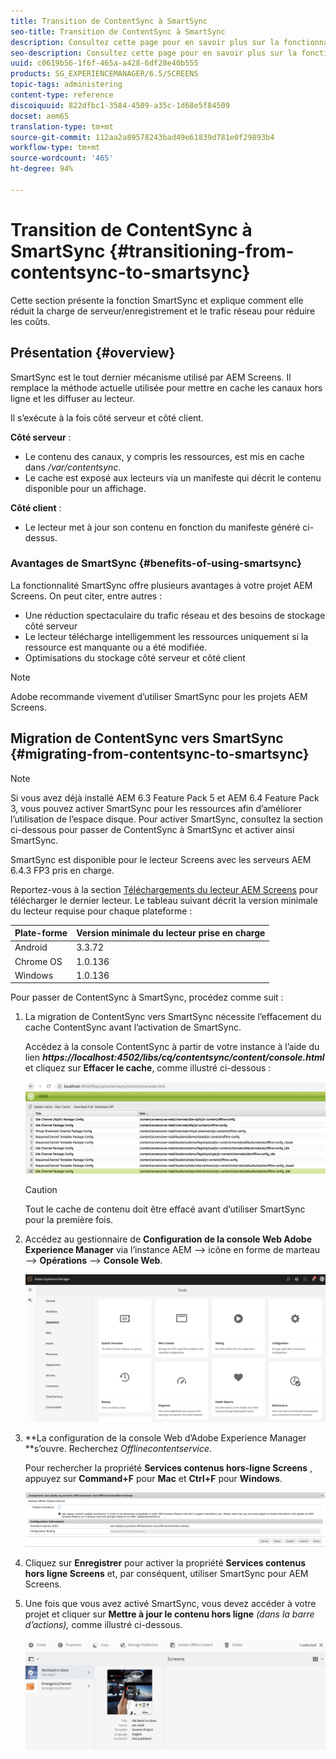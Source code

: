 ```yaml
---
title: Transition de ContentSync à SmartSync
seo-title: Transition de ContentSync à SmartSync
description: Consultez cette page pour en savoir plus sur la fonctionnalité SmartSync et sur la transition de ContentSync à SmartSync.
seo-description: Consultez cette page pour en savoir plus sur la fonctionnalité SmartSync et sur la transition de ContentSync à SmartSync.
uuid: c0619b56-1f6f-465a-a428-6df28e40b555
products: SG_EXPERIENCEMANAGER/6.5/SCREENS
topic-tags: administering
content-type: reference
discoiquuid: 822dfbc1-3584-4509-a35c-1d68e5f84509
docset: aem65
translation-type: tm+mt
source-git-commit: 112aa2a89578243bad49e61839d781e0f29893b4
workflow-type: tm+mt
source-wordcount: '465'
ht-degree: 94%

---
```



# Transition de ContentSync à SmartSync {#transitioning-from-contentsync-to-smartsync}

Cette section présente la fonction SmartSync et explique comment elle réduit la charge de serveur/enregistrement et le trafic réseau pour réduire les coûts.

## Présentation {#overview}

SmartSync est le tout dernier mécanisme utilisé par AEM Screens. Il remplace la méthode actuelle utilisée pour mettre en cache les canaux hors ligne et les diffuser au lecteur.

Il s’exécute à la fois côté serveur et côté client.

**Côté serveur** :

* Le contenu des canaux, y compris les ressources, est mis en cache dans */var/contentsync*.
* Le cache est exposé aux lecteurs via un manifeste qui décrit le contenu disponible pour un affichage.

**Côté client** :

* Le lecteur met à jour son contenu en fonction du manifeste généré ci-dessus.

### Avantages de SmartSync {#benefits-of-using-smartsync}

La fonctionnalité SmartSync offre plusieurs avantages à votre projet AEM Screens. On peut citer, entre autres :

* Une réduction spectaculaire du trafic réseau et des besoins de stockage côté serveur
* Le lecteur télécharge intelligemment les ressources uniquement si la ressource est manquante ou a été modifiée.
* Optimisations du stockage côté serveur et côté client

>[!NOTE]
>
>Adobe recommande vivement d’utiliser SmartSync pour les projets AEM Screens.

## Migration de ContentSync vers SmartSync {#migrating-from-contentsync-to-smartsync}

>[!NOTE]
>
>Si vous avez déjà installé AEM 6.3 Feature Pack 5 et AEM 6.4 Feature Pack 3, vous pouvez activer SmartSync pour les ressources afin d’améliorer l’utilisation de l’espace disque. Pour activer SmartSync, consultez la section ci-dessous pour passer de ContentSync à SmartSync et activer ainsi SmartSync.
>
>SmartSync est disponible pour le lecteur Screens avec les serveurs AEM 6.4.3 FP3 pris en charge.
>
>Reportez-vous à la section [Téléchargements du lecteur AEM Screens](https://download.macromedia.com/screens/) pour télécharger le dernier lecteur. Le tableau suivant décrit la version minimale du lecteur requise pour chaque plateforme :

| **Plate-forme** | **Version minimale du lecteur prise en charge** |
|---|---|
| Android | 3.3.72 |
| Chrome OS | 1.0.136 |
| Windows | 1.0.136 |

Pour passer de ContentSync à SmartSync, procédez comme suit :

1. La migration de ContentSync vers SmartSync nécessite l’effacement du cache ContentSync avant l’activation de SmartSync.

   Accédez à la console ContentSync à partir de votre instance à l’aide du lien ***https://localhost:4502/libs/cq/contentsync/content/console.html*** et cliquez sur **Effacer le cache**, comme illustré ci-dessous :

   ![clear_contesync_cache](assets/clear_contesync_cache.png)

   >[!CAUTION]
   >
   >Tout le cache de contenu doit être effacé avant d’utiliser SmartSync pour la première fois.

1. Accédez au gestionnaire de **Configuration de la console Web Adobe Experience Manager** via l’instance AEM —> icône en forme de marteau —> **Opérations** —> **Console Web**.

   ![screen_shot_2019-02-11at15339pm](assets/screen_shot_2019-02-11at15339pm.png)

1. **La configuration de la console Web d’Adobe Experience Manager **s’ouvre. Recherchez *Offlinecontentservice*.

   Pour rechercher la propriété **Services contenus hors-ligne Screens** , appuyez sur **Command+F** pour **Mac** et **Ctrl+F** pour **Windows**.

   ![screen_shot_2019-02-19at22643pm](assets/screen_shot_2019-02-19at22643pm.png)

1. Cliquez sur **Enregistrer** pour activer la propriété **Services contenus hors ligne Screens** et, par conséquent, utiliser SmartSync pour AEM Screens.
1. Une fois que vous avez activé SmartSync, vous devez accéder à votre projet et cliquer sur **Mettre à jour le contenu hors ligne** *(dans la barre d’actions),* comme illustré ci-dessous.

   ![screen_shot_2019-02-25at102605am](assets/screen_shot_2019-02-25at102605am.png)
